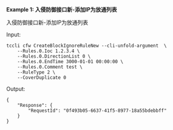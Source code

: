 **Example 1: 入侵防御接口新-添加IP为放通列表**

入侵防御接口新-添加IP为放通列表

Input: 

```
tccli cfw CreateBlockIgnoreRuleNew --cli-unfold-argument  \
    --Rules.0.Ioc 1.2.3.4 \
    --Rules.0.DirectionList 0 \
    --Rules.0.EndTime 3000-01-01 00:00:00 \
    --Rules.0.Comment test \
    --RuleType 2 \
    --CoverDuplicate 0
```

Output: 
```
{
    "Response": {
        "RequestId": "0f493b05-6637-41f5-8977-18a55bdebbff"
    }
}
```

